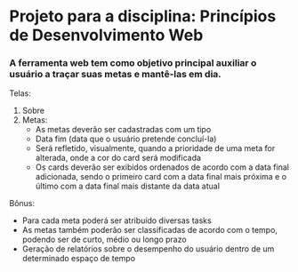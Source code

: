 # Projeto para a disciplina: Princípios de Desenvolvimento Web 

### A ferramenta web tem como objetivo principal auxiliar o usuário a traçar suas metas e mantê-las em dia.

Telas: 

1. Sobre
2. Metas:
    - As metas deverão ser cadastradas com um tipo
	- Data fim (data que o usuário pretende concluí-la)
    - Será refletido, visualmente, quando a prioridade de uma meta for alterada, onde a cor do card será modificada
	- Os cards deverão ser exibidos ordenados de acordo com a data final adicionada, sendo o primeiro card com a data final mais próxima e o último com a data final mais distante da data atual
	
Bônus:

* Para cada meta poderá ser atribuído diversas tasks
* As metas também poderão ser classificadas de acordo com o tempo, podendo ser de curto, médio ou longo prazo 
* Geração de relatórios sobre o desempenho do usuário dentro de um determinado espaço de tempo
	

 
